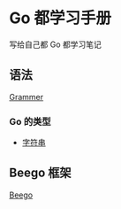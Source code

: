 # Go 都学习手册

写给自己都 Go 都学习笔记

## 语法
[Grammer](./markdowns/LANGUAGE%20GUIDE.md)
### Go 的类型
- [字符串](./markdowns/string.md)
## Beego 框架
[Beego](./markdowns/Beego.md)


